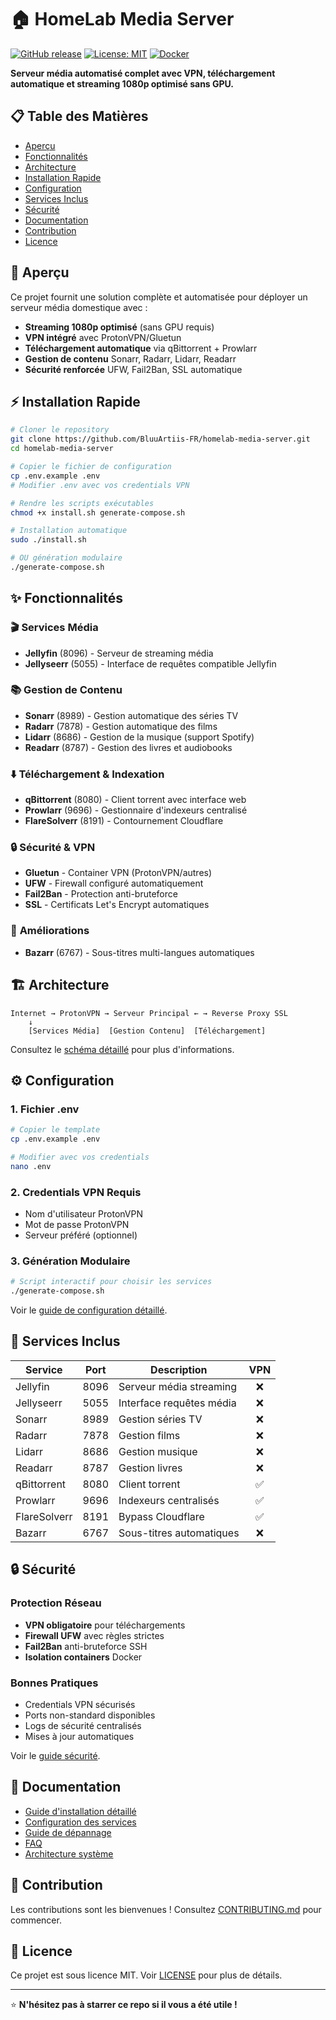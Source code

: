 # 🏠 HomeLab Media Server

[![GitHub release](https://img.shields.io/github/release/BluuArtiis-FR/homelab-media-server.svg)](https://github.com/BluuArtiis-FR/homelab-media-server/releases)
[![License: MIT](https://img.shields.io/badge/License-MIT-yellow.svg)](https://opensource.org/licenses/MIT)
[![Docker](https://img.shields.io/badge/Docker-Compatible-blue.svg)](https://www.docker.com/)

**Serveur média automatisé complet avec VPN, téléchargement automatique et streaming 1080p optimisé sans GPU.**

## 📋 Table des Matières
- [Aperçu](#aperçu)
- [Fonctionnalités](#fonctionnalités)
- [Architecture](#architecture)
- [Installation Rapide](#installation-rapide)
- [Configuration](#configuration)
- [Services Inclus](#services-inclus)
- [Sécurité](#sécurité)
- [Documentation](#documentation)
- [Contribution](#contribution)
- [Licence](#licence)

## 🎯 Aperçu

Ce projet fournit une solution complète et automatisée pour déployer un serveur média domestique avec :
- **Streaming 1080p optimisé** (sans GPU requis)
- **VPN intégré** avec ProtonVPN/Gluetun
- **Téléchargement automatique** via qBittorrent + Prowlarr
- **Gestion de contenu** Sonarr, Radarr, Lidarr, Readarr
- **Sécurité renforcée** UFW, Fail2Ban, SSL automatique

## ⚡ Installation Rapide

```bash
# Cloner le repository
git clone https://github.com/BluuArtiis-FR/homelab-media-server.git
cd homelab-media-server

# Copier le fichier de configuration
cp .env.example .env
# Modifier .env avec vos credentials VPN

# Rendre les scripts exécutables
chmod +x install.sh generate-compose.sh

# Installation automatique
sudo ./install.sh

# OU génération modulaire
./generate-compose.sh
```

## ✨ Fonctionnalités

### 🎬 **Services Média**
- **Jellyfin** (8096) - Serveur de streaming média
- **Jellyseerr** (5055) - Interface de requêtes compatible Jellyfin

### 📚 **Gestion de Contenu**
- **Sonarr** (8989) - Gestion automatique des séries TV
- **Radarr** (7878) - Gestion automatique des films
- **Lidarr** (8686) - Gestion de la musique (support Spotify)
- **Readarr** (8787) - Gestion des livres et audiobooks

### ⬇️ **Téléchargement & Indexation**
- **qBittorrent** (8080) - Client torrent avec interface web
- **Prowlarr** (9696) - Gestionnaire d'indexeurs centralisé
- **FlareSolverr** (8191) - Contournement Cloudflare

### 🔒 **Sécurité & VPN**
- **Gluetun** - Container VPN (ProtonVPN/autres)
- **UFW** - Firewall configuré automatiquement
- **Fail2Ban** - Protection anti-bruteforce
- **SSL** - Certificats Let's Encrypt automatiques

### 🌟 **Améliorations**
- **Bazarr** (6767) - Sous-titres multi-langues automatiques

## 🏗️ Architecture

```
Internet → ProtonVPN → Serveur Principal ← → Reverse Proxy SSL
    ↓
    [Services Média]  [Gestion Contenu]  [Téléchargement]
```

Consultez le [schéma détaillé](docs/architecture.md) pour plus d'informations.

## ⚙️ Configuration

### 1. **Fichier .env**
```bash
# Copier le template
cp .env.example .env

# Modifier avec vos credentials
nano .env
```

### 2. **Credentials VPN Requis**
- Nom d'utilisateur ProtonVPN
- Mot de passe ProtonVPN
- Serveur préféré (optionnel)

### 3. **Génération Modulaire**
```bash
# Script interactif pour choisir les services
./generate-compose.sh
```

Voir le [guide de configuration détaillé](docs/configuration.md).

## 🚀 Services Inclus

| Service | Port | Description | VPN |
|----|----|----|:----:|
| Jellyfin | 8096 | Serveur média streaming | ❌ |
| Jellyseerr | 5055 | Interface requêtes média | ❌ |
| Sonarr | 8989 | Gestion séries TV | ❌ |
| Radarr | 7878 | Gestion films | ❌ |
| Lidarr | 8686 | Gestion musique | ❌ |
| Readarr | 8787 | Gestion livres | ❌ |
| qBittorrent | 8080 | Client torrent | ✅ |
| Prowlarr | 9696 | Indexeurs centralisés | ✅ |
| FlareSolverr | 8191 | Bypass Cloudflare | ✅ |
| Bazarr | 6767 | Sous-titres automatiques | ❌ |

## 🔒 Sécurité

### Protection Réseau
- **VPN obligatoire** pour téléchargements
- **Firewall UFW** avec règles strictes
- **Fail2Ban** anti-bruteforce SSH
- **Isolation containers** Docker

### Bonnes Pratiques
- Credentials VPN sécurisés
- Ports non-standard disponibles
- Logs de sécurité centralisés
- Mises à jour automatiques

Voir le [guide sécurité](docs/troubleshooting.md#sécurité).

## 📖 Documentation

- [Guide d'installation détaillé](docs/installation.md)
- [Configuration des services](docs/configuration.md)
- [Guide de dépannage](docs/troubleshooting.md)
- [FAQ](docs/faq.md)
- [Architecture système](docs/architecture.md)

## 🤝 Contribution

Les contributions sont les bienvenues ! Consultez [CONTRIBUTING.md](CONTRIBUTING.md) pour commencer.

## 📄 Licence

Ce projet est sous licence MIT. Voir [LICENSE](LICENSE) pour plus de détails.

---

⭐ **N'hésitez pas à starrer ce repo si il vous a été utile !**
